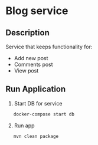 # Blog service

## Description

Service that keeps functionality for:

- Add new post
- Comments post
- View post

## Run Application

1) Start DB for service

```bash
   docker-compose start db
```

2) Run app

```bash
   mvn clean package
```
